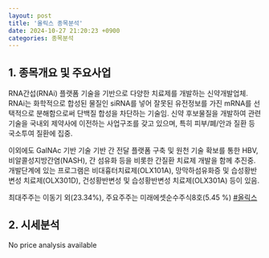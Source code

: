 ```yaml
---
layout: post
title: '올릭스 종목분석'
date: 2024-10-27 21:20:23 +0900
categories: 종목분석
---
```


## 1. 종목개요 및 주요사업

RNA간섭(RNAi) 플랫폼 기술을 기반으로 다양한 치료제를 개발하는 신약개발업체. RNAi는 화학적으로 합성된 물질인 siRNA를 넣어 잘못된 유전정보를 가진 mRNA를 선택적으로 분해함으로써 단백질 합성을 차단하는 기술임. 신약 후보물질을 개발하여 관련 기술을 국내외 제약사에 이전하는 사업구조를 갖고 있으며, 특히 피부/폐/안과 질환 등 국소투여 질환에 집중. 

이외에도 GalNAc 기반 기술 기반 간 전달 플랫폼 구축 및 원천 기술 확보를 통한 HBV, 비알콜성지방간염(NASH), 간 섬유화 등을 비롯한 간질환 치료제 개발을 함께 추진중. 개발단계에 있는 프로그램은 비대흉터치료제(OLX101A), 망막하섬유화증 및 습성황반변성 치료제(OLX301D), 건성황반변성 및 습성황반변성 치료제(OLX301A) 등이 있음. 

최대주주는 이동기 외(23.34%), 주요주주는 미래에셋순수주식8호(5.45	%)
[#올릭스](#)

## 2. 시세분석

No price analysis available
